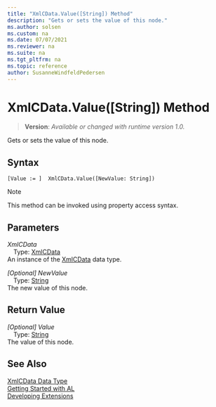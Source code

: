 ```yaml
---
title: "XmlCData.Value([String]) Method"
description: "Gets or sets the value of this node."
ms.author: solsen
ms.custom: na
ms.date: 07/07/2021
ms.reviewer: na
ms.suite: na
ms.tgt_pltfrm: na
ms.topic: reference
author: SusanneWindfeldPedersen
---
```

[//]: # (START>DO_NOT_EDIT)
[//]: # (IMPORTANT:Do not edit any of the content between here and the END>DO_NOT_EDIT.)
[//]: # (Any modifications should be made in the .xml files in the ModernDev repo.)
# XmlCData.Value([String]) Method
> **Version**: _Available or changed with runtime version 1.0._

Gets or sets the value of this node.


## Syntax
```AL
[Value := ]  XmlCData.Value([NewValue: String])
```
> [!NOTE]
> This method can be invoked using property access syntax.
## Parameters
*XmlCData*  
&emsp;Type: [XmlCData](xmlcdata-data-type.md)  
An instance of the [XmlCData](xmlcdata-data-type.md) data type.  

*[Optional] NewValue*  
&emsp;Type: [String](../string/string-data-type.md)  
The new value of this node.  


## Return Value
*[Optional] Value*  
&emsp;Type: [String](../string/string-data-type.md)  
The value of this node.


[//]: # (IMPORTANT: END>DO_NOT_EDIT)
## See Also
[XmlCData Data Type](xmlcdata-data-type.md)  
[Getting Started with AL](../../devenv-get-started.md)  
[Developing Extensions](../../devenv-dev-overview.md)